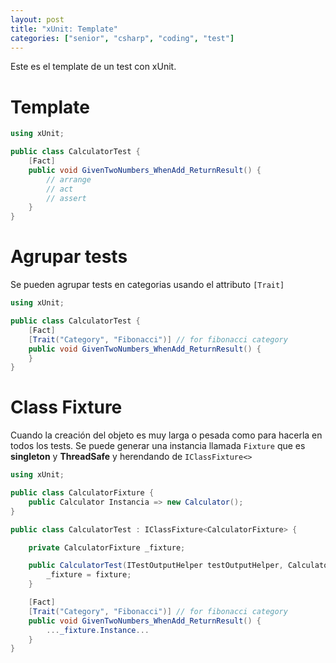 ```yaml
---
layout: post
title: "xUnit: Template"
categories: ["senior", "csharp", "coding", "test"]
---
```


Este es el template de un test con xUnit<!--more-->.

# Template

```csharp
using xUnit;

public class CalculatorTest {
    [Fact]
    public void GivenTwoNumbers_WhenAdd_ReturnResult() {
        // arrange
        // act
        // assert
    }
}
```

# Agrupar tests

Se pueden agrupar tests en categorias usando el attributo `[Trait]`

```csharp
using xUnit;

public class CalculatorTest {
    [Fact]
    [Trait("Category", "Fibonacci")] // for fibonacci category
    public void GivenTwoNumbers_WhenAdd_ReturnResult() {
    }
}
```

# Class Fixture

Cuando la creación del objeto es muy larga o pesada como para hacerla en todos los tests.
Se puede generar una instancia llamada `Fixture` que es **singleton** y **ThreadSafe** y herendando de `IClassFixture<>`

```csharp
using xUnit;

public class CalculatorFixture {
    public Calculator Instancia => new Calculator();
}

public class CalculatorTest : IClassFixture<CalculatorFixture> {

    private CalculatorFixture _fixture;

    public CalculatorTest(ITestOutputHelper testOutputHelper, CalculatorFixture fixture) {
        _fixture = fixture;
    }

    [Fact]
    [Trait("Category", "Fibonacci")] // for fibonacci category
    public void GivenTwoNumbers_WhenAdd_ReturnResult() {
        ..._fixture.Instance...
    }
}
```
